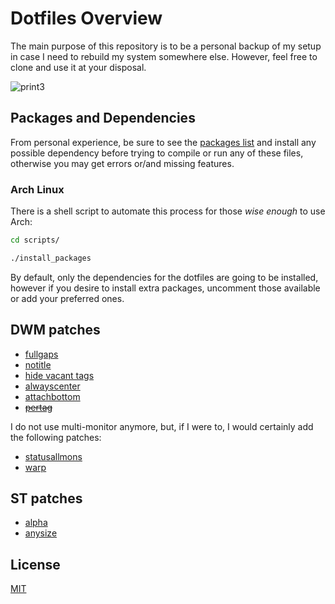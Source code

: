 # Dotfiles Overview

The main purpose of this repository is to be a personal backup of my setup in case I need to rebuild my system somewhere else. However, feel free to clone and use it at your disposal.

![print3](https://user-images.githubusercontent.com/63078965/120683141-cab11300-c48c-11eb-9732-b9e55f053875.png)

## Packages and Dependencies
From personal experience, be sure to see the [packages list](https://github.com/orpheustaken/dotfiles/tree/master/packages) and install any possible dependency before trying to compile or run any of these files, otherwise you may get errors or/and missing features.

### Arch Linux
There is a shell script to automate this process for those _wise enough_ to use Arch:
```bash
cd scripts/
```
```bash
./install_packages
```
By default, only the dependencies for the dotfiles are going to be installed, however if you desire to install extra packages, uncomment those available or add your preferred ones.

## DWM patches
* [fullgaps](https://dwm.suckless.org/patches/fullgaps/)
* [notitle](https://dwm.suckless.org/patches/notitle/)
* [hide vacant tags](https://dwm.suckless.org/patches/hide_vacant_tags/)
* [alwayscenter](https://dwm.suckless.org/patches/alwayscenter/)
* [attachbottom](https://dwm.suckless.org/patches/attachbottom/)
* ~~[pertag](https://dwm.suckless.org/patches/pertag)~~

I do not use multi-monitor anymore, but, if I were to, I would certainly add the following patches:

* [statusallmons](https://dwm.suckless.org/patches/statusallmons/)
* [warp](https://dwm.suckless.org/patches/warp/)

## ST patches
* [alpha](https://st.suckless.org/patches/alpha/)
* [anysize](https://st.suckless.org/patches/anysize/)

## License
[MIT](https://choosealicense.com/licenses/mit/)

